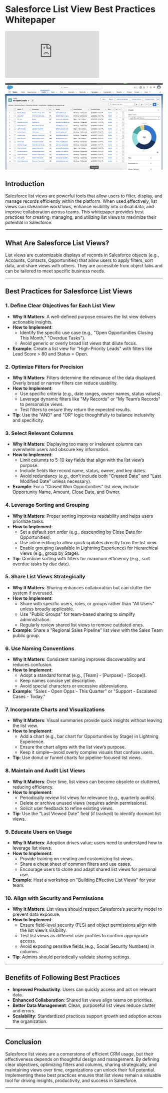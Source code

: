 # Salesforce List View Best Practices Whitepaper

![Podcast](https://mohan-chinnappan-n5.github.io/webm/player2.html?v=https://raw.githubusercontent.com/mohan-chinnappan-n5/whitepapers/main/list-views/list-views-podcast.wav.webm)

![chart](img/list-view-chart.png)

## Introduction
Salesforce list views are powerful tools that allow users to filter, display, and manage records efficiently within the platform. When used effectively, list views can streamline workflows, enhance visibility into critical data, and improve collaboration across teams. This whitepaper provides best practices for creating, managing, and utilizing list views to maximize their potential in Salesforce.

---

## What Are Salesforce List Views?
List views are customizable displays of records in Salesforce objects (e.g., Accounts, Contacts, Opportunities) that allow users to apply filters, sort data, and share views with others. They are accessible from object tabs and can be tailored to meet specific business needs.

---

## Best Practices for Salesforce List Views

### 1. Define Clear Objectives for Each List View
- **Why It Matters**: A well-defined purpose ensures the list view delivers actionable insights.
- **How to Implement**:
  - Identify the specific use case (e.g., "Open Opportunities Closing This Month," "Overdue Tasks").
  - Avoid generic or overly broad list views that dilute focus.
- **Example**: Create a list view for "High-Priority Leads" with filters like Lead Score > 80 and Status = Open.

### 2. Optimize Filters for Precision
- **Why It Matters**: Filters determine the relevance of the data displayed. Overly broad or narrow filters can reduce usability.
- **How to Implement**:
  - Use specific criteria (e.g., date ranges, owner names, status values).
  - Leverage dynamic filters like "My Records" or "My Team’s Records" to personalize views.
  - Test filters to ensure they return the expected results.
- **Tip**: Use the "AND" and "OR" logic thoughtfully to balance inclusivity and specificity.

### 3. Select Relevant Columns
- **Why It Matters**: Displaying too many or irrelevant columns can overwhelm users and obscure key information.
- **How to Implement**:
  - Limit columns to 5-10 key fields that align with the list view’s purpose.
  - Include fields like record name, status, owner, and key dates.
  - Avoid redundancy (e.g., don’t include both "Created Date" and "Last Modified Date" unless necessary).
- **Example**: For a "Closed Won Opportunities" list view, include Opportunity Name, Amount, Close Date, and Owner.

### 4. Leverage Sorting and Grouping
- **Why It Matters**: Proper sorting improves readability and helps users prioritize tasks.
- **How to Implement**:
  - Set a default sort order (e.g., descending by Close Date for Opportunities).
  - Use inline editing to allow quick updates directly from the list view.
  - Enable grouping (available in Lightning Experience) for hierarchical views (e.g., group by Stage).
- **Tip**: Combine sorting with filters for maximum efficiency (e.g., sort overdue tasks by due date).

### 5. Share List Views Strategically
- **Why It Matters**: Sharing enhances collaboration but can clutter the system if overused.
- **How to Implement**:
  - Share with specific users, roles, or groups rather than "All Users" unless broadly applicable.
  - Use "Public Groups" for team-based sharing to simplify administration.
  - Regularly review shared list views to remove outdated ones.
- **Example**: Share a "Regional Sales Pipeline" list view with the Sales Team public group.

### 6. Use Naming Conventions
- **Why It Matters**: Consistent naming improves discoverability and reduces confusion.
- **How to Implement**:
  - Adopt a standard format (e.g., [Team] - [Purpose] - [Scope]).
  - Keep names concise yet descriptive.
  - Avoid special characters or excessive abbreviations.
- **Example**: "Sales - Open Opps - This Quarter" or "Support - Escalated Cases - Today."

### 7. Incorporate Charts and Visualizations
- **Why It Matters**: Visual summaries provide quick insights without leaving the list view.
- **How to Implement**:
  - Add a chart (e.g., bar chart for Opportunities by Stage) in Lightning Experience.
  - Ensure the chart aligns with the list view’s purpose.
  - Keep it simple—avoid overly complex visuals that confuse users.
- **Tip**: Use donut or funnel charts for pipeline-focused list views.

### 8. Maintain and Audit List Views
- **Why It Matters**: Over time, list views can become obsolete or cluttered, reducing efficiency.
- **How to Implement**:
  - Periodically review list views for relevance (e.g., quarterly audits).
  - Delete or archive unused views (requires admin permissions).
  - Solicit user feedback to refine existing views.
- **Tip**: Use the "Last Viewed Date" field (if tracked) to identify dormant list views.

### 9. Educate Users on Usage
- **Why It Matters**: Adoption drives value; users need to understand how to leverage list views.
- **How to Implement**:
  - Provide training on creating and customizing list views.
  - Share a cheat sheet of common filters and use cases.
  - Encourage users to clone and adapt shared list views for personal use.
- **Example**: Host a workshop on "Building Effective List Views" for your team.

### 10. Align with Security and Permissions
- **Why It Matters**: List views should respect Salesforce’s security model to prevent data exposure.
- **How to Implement**:
  - Ensure field-level security (FLS) and object permissions align with the list view’s visibility.
  - Test list views as different user profiles to confirm appropriate access.
  - Avoid exposing sensitive fields (e.g., Social Security Numbers) in columns.
- **Tip**: Admins should periodically validate sharing settings.

---

## Benefits of Following Best Practices
- **Improved Productivity**: Users can quickly access and act on relevant data.
- **Enhanced Collaboration**: Shared list views align teams on priorities.
- **Better Data Management**: Clean, purposeful list views reduce clutter and errors.
- **Scalability**: Standardized practices support growth and adoption across the organization.

---

## Conclusion
Salesforce list views are a cornerstone of efficient CRM usage, but their effectiveness depends on thoughtful design and management. By defining clear objectives, optimizing filters and columns, sharing strategically, and maintaining views over time, organizations can unlock their full potential. Implementing these best practices ensures that list views remain a valuable tool for driving insights, productivity, and success in Salesforce.

---

